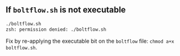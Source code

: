 ## If `boltflow.sh` is not executable

```bash
./boltflow.sh
zsh: permission denied: ./boltflow.sh
```

Fix by re-applying the executable bit on the `boltflow` file: `chmod a+x boltflow.sh`.

